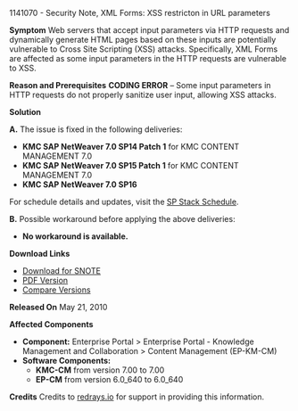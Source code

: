 1141070 - Security Note, XML Forms: XSS restricton in URL parameters

**Symptom**
Web servers that accept input parameters via HTTP requests and dynamically generate HTML pages based on these inputs are potentially vulnerable to Cross Site Scripting (XSS) attacks. Specifically, XML Forms are affected as some input parameters in the HTTP requests are vulnerable to XSS.

**Reason and Prerequisites**
**CODING ERROR** – Some input parameters in HTTP requests do not properly sanitize user input, allowing XSS attacks.

**Solution**

**A.** The issue is fixed in the following deliveries:
- **KMC SAP NetWeaver 7.0 SP14 Patch 1** for KMC CONTENT MANAGEMENT 7.0
- **KMC SAP NetWeaver 7.0 SP15 Patch 1** for KMC CONTENT MANAGEMENT 7.0
- **KMC SAP NetWeaver 7.0 SP16**

For schedule details and updates, visit the [SP Stack Schedule](https://service.sap.com/sp-stacks).

**B.** Possible workaround before applying the above deliveries:
- **No workaround is available.**

**Download Links**
- [Download for SNOTE](https://notesdownloads.sap.com/note/0040000016463682017)
- [PDF Version](https://userapps.support.sap.com/sap/support/sfm/notes/print/0001141070?language=en-US&token=233598B3E5CFB471D9A39A45DC3E8345)
- [Compare Versions](https://me.sap.com/notesLatestChanges/0001141070/E/diff)

**Released On**
May 21, 2010

**Affected Components**
- **Component:** Enterprise Portal > Enterprise Portal - Knowledge Management and Collaboration > Content Management (EP-KM-CM)
- **Software Components:**
  - **KMC-CM** from version 7.00 to 7.00
  - **EP-CM** from version 6.0_640 to 6.0_640

**Credits**
Credits to [redrays.io](https://redrays.io) for support in providing this information.